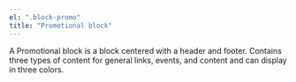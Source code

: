 ```yaml
---
el: ".block-promo"
title: "Promotional block"
---
```

A Promotional block is a block centered with a header and footer. Contains three types of content for general links, events, and content and can display in three colors.